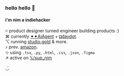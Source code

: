 ### hello hello 👋

#### i'm nim a indiehacker

⌾ product designer turned engineer building products :) <br/>
⌘ currently [✦✦AiAgent](https://AiAgent.app) + [◘daydot](https://daydot.app). <br/>
⌥ running [studio.gold](https://studio.gold) & more. <br/>
⤴︎ prev. [amazon](https://amazon.com).  <br/>
⊹ using `.tsx`, `.py`, `.html`, `.css`, `.json`, `.figma` <br/>
↗ active on [𝕏/sup_nim](https://twitter.com/sup_nim) <br/>
 <br/>
◡̈

